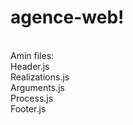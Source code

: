 # agence-web!
<br>
Amin files: <br>
Header.js<br>
Realizations.js<br>
Arguments.js<br>
Process.js<br>
Footer.js<br>
